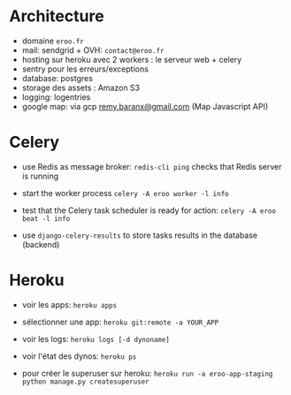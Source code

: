 # Architecture

- domaine `eroo.fr`
- mail: sendgrid + OVH: `contact@eroo.fr`
- hosting sur heroku avec 2 workers : le serveur web + celery
- sentry pour les erreurs/exceptions
- database: postgres
- storage des assets : Amazon S3
- logging: logentries
- google map: via gcp remy.baranx@gmail.com (Map Javascript API)

# Celery

- use Redis as message broker:
    `redis-cli ping` checks that Redis server is running

- start the worker process
    `celery -A eroo worker -l info` 

- test that the Celery task scheduler is ready for action:
    `celery -A eroo beat -l info`

- use `django-celery-results` to store tasks results in the database (backend)

# Heroku

- voir les apps: `heroku apps`

- sélectionner une app: `heroku git:remote -a YOUR_APP`

- voir les logs: `heroku logs [-d dynoname]` 

- voir l'état des dynos: `heroku ps`

- pour créer le superuser sur heroku: `heroku run -a eroo-app-staging python manage.py createsuperuser`